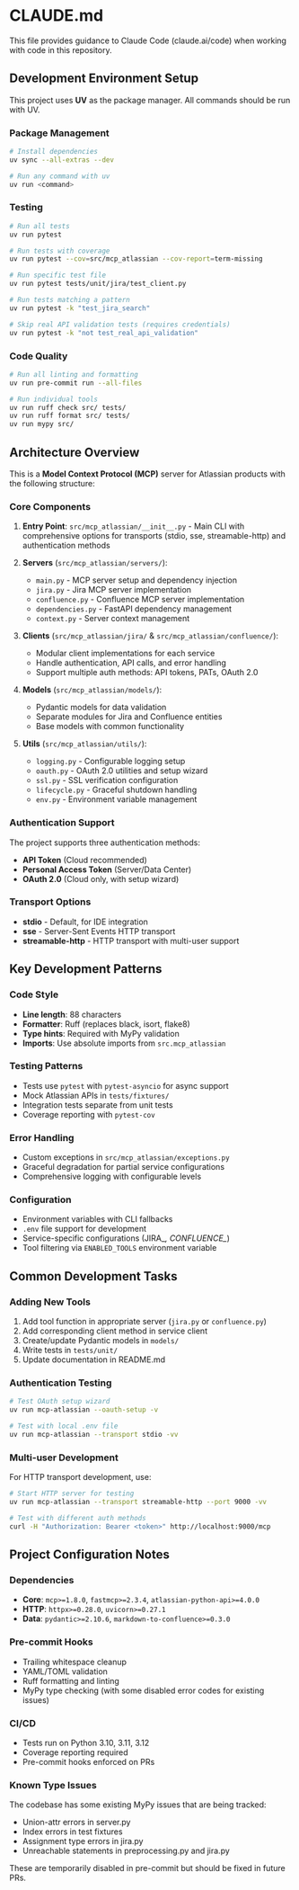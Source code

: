 # CLAUDE.md

This file provides guidance to Claude Code (claude.ai/code) when working with code in this repository.

## Development Environment Setup

This project uses **UV** as the package manager. All commands should be run with UV.

### Package Management
```bash
# Install dependencies
uv sync --all-extras --dev

# Run any command with uv
uv run <command>
```

### Testing
```bash
# Run all tests
uv run pytest

# Run tests with coverage
uv run pytest --cov=src/mcp_atlassian --cov-report=term-missing

# Run specific test file
uv run pytest tests/unit/jira/test_client.py

# Run tests matching a pattern
uv run pytest -k "test_jira_search"

# Skip real API validation tests (requires credentials)
uv run pytest -k "not test_real_api_validation"
```

### Code Quality
```bash
# Run all linting and formatting
uv run pre-commit run --all-files

# Run individual tools
uv run ruff check src/ tests/
uv run ruff format src/ tests/
uv run mypy src/
```

## Architecture Overview

This is a **Model Context Protocol (MCP)** server for Atlassian products with the following structure:

### Core Components

1. **Entry Point**: `src/mcp_atlassian/__init__.py` - Main CLI with comprehensive options for transports (stdio, sse, streamable-http) and authentication methods

2. **Servers** (`src/mcp_atlassian/servers/`):
   - `main.py` - MCP server setup and dependency injection
   - `jira.py` - Jira MCP server implementation
   - `confluence.py` - Confluence MCP server implementation
   - `dependencies.py` - FastAPI dependency management
   - `context.py` - Server context management

3. **Clients** (`src/mcp_atlassian/jira/` & `src/mcp_atlassian/confluence/`):
   - Modular client implementations for each service
   - Handle authentication, API calls, and error handling
   - Support multiple auth methods: API tokens, PATs, OAuth 2.0

4. **Models** (`src/mcp_atlassian/models/`):
   - Pydantic models for data validation
   - Separate modules for Jira and Confluence entities
   - Base models with common functionality

5. **Utils** (`src/mcp_atlassian/utils/`):
   - `logging.py` - Configurable logging setup
   - `oauth.py` - OAuth 2.0 utilities and setup wizard
   - `ssl.py` - SSL verification configuration
   - `lifecycle.py` - Graceful shutdown handling
   - `env.py` - Environment variable management

### Authentication Support

The project supports three authentication methods:
- **API Token** (Cloud recommended)
- **Personal Access Token** (Server/Data Center)
- **OAuth 2.0** (Cloud only, with setup wizard)

### Transport Options

- **stdio** - Default, for IDE integration
- **sse** - Server-Sent Events HTTP transport
- **streamable-http** - HTTP transport with multi-user support

## Key Development Patterns

### Code Style
- **Line length**: 88 characters
- **Formatter**: Ruff (replaces black, isort, flake8)
- **Type hints**: Required with MyPy validation
- **Imports**: Use absolute imports from `src.mcp_atlassian`

### Testing Patterns
- Tests use `pytest` with `pytest-asyncio` for async support
- Mock Atlassian APIs in `tests/fixtures/`
- Integration tests separate from unit tests
- Coverage reporting with `pytest-cov`

### Error Handling
- Custom exceptions in `src/mcp_atlassian/exceptions.py`
- Graceful degradation for partial service configurations
- Comprehensive logging with configurable levels

### Configuration
- Environment variables with CLI fallbacks
- `.env` file support for development
- Service-specific configurations (JIRA_*, CONFLUENCE_*)
- Tool filtering via `ENABLED_TOOLS` environment variable

## Common Development Tasks

### Adding New Tools
1. Add tool function in appropriate server (`jira.py` or `confluence.py`)
2. Add corresponding client method in service client
3. Create/update Pydantic models in `models/`
4. Write tests in `tests/unit/`
5. Update documentation in README.md

### Authentication Testing
```bash
# Test OAuth setup wizard
uv run mcp-atlassian --oauth-setup -v

# Test with local .env file
uv run mcp-atlassian --transport stdio -vv
```

### Multi-user Development
For HTTP transport development, use:
```bash
# Start HTTP server for testing
uv run mcp-atlassian --transport streamable-http --port 9000 -vv

# Test with different auth methods
curl -H "Authorization: Bearer <token>" http://localhost:9000/mcp
```

## Project Configuration Notes

### Dependencies
- **Core**: `mcp>=1.8.0`, `fastmcp>=2.3.4`, `atlassian-python-api>=4.0.0`
- **HTTP**: `httpx>=0.28.0`, `uvicorn>=0.27.1`
- **Data**: `pydantic>=2.10.6`, `markdown-to-confluence>=0.3.0`

### Pre-commit Hooks
- Trailing whitespace cleanup
- YAML/TOML validation
- Ruff formatting and linting
- MyPy type checking (with some disabled error codes for existing issues)

### CI/CD
- Tests run on Python 3.10, 3.11, 3.12
- Coverage reporting required
- Pre-commit hooks enforced on PRs

### Known Type Issues
The codebase has some existing MyPy issues that are being tracked:
- Union-attr errors in server.py
- Index errors in test fixtures
- Assignment type errors in jira.py
- Unreachable statements in preprocessing.py and jira.py

These are temporarily disabled in pre-commit but should be fixed in future PRs.